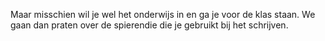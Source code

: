 Maar misschien wil je wel het onderwijs in en ga je voor de klas staan.
We gaan dan praten over de spierendie  die je gebruikt bij het schrijven.
